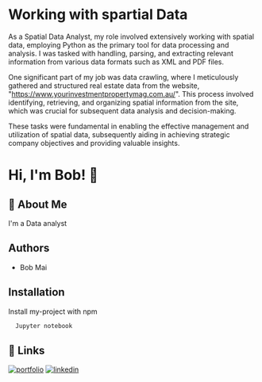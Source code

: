 # Working with spartial Data

As a Spatial Data Analyst, my role involved extensively working with spatial data, employing Python as the primary tool for data processing and analysis. I was tasked with handling, parsing, and extracting relevant information from various data formats such as XML and PDF files.

One significant part of my job was data crawling, where I meticulously gathered and structured real estate data from the website, "https://www.yourinvestmentpropertymag.com.au/". This process involved identifying, retrieving, and organizing spatial information from the site, which was crucial for subsequent data analysis and decision-making.

These tasks were fundamental in enabling the effective management and utilization of spatial data, subsequently aiding in achieving strategic company objectives and providing valuable insights.


# Hi, I'm Bob! 👋


## 🚀 About Me
I'm a Data analyst


## Authors

- Bob Mai


## Installation

Install my-project with npm

```bash
  Jupyter notebook
```
    
## 🔗 Links
[![portfolio](https://img.shields.io/badge/my_portfolio-000?style=for-the-badge&logo=ko-fi&logoColor=white)](https://bob-mai.vercel.app/)
[![linkedin](https://img.shields.io/badge/linkedin-0A66C2?style=for-the-badge&logo=linkedin&logoColor=white)](https://www.linkedin.com/in/hieumai-bob/)

